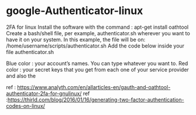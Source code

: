 # google-Authenticator-linux
2FA for linux
Install the software with the command : apt-get install oathtool
Create a bash/shell file, per example, authenticator.sh wherever you want to have it on your system. In this example, the file will be on:
/home/username/scripts/authenticator.sh
Add the code below inside your file authenticator.sh

Blue color : your account’s names. You can type whatever you want to.
Red color : your secret keys that you get from each one of your service provider and also the 

ref : https://www.analyth.com/en/allarticles-en/gauth-and-oathtool-authenticator-2fa-for-gnulinux/
ref :https://thirld.com/blog/2016/01/16/generating-two-factor-authentication-codes-on-linux/
